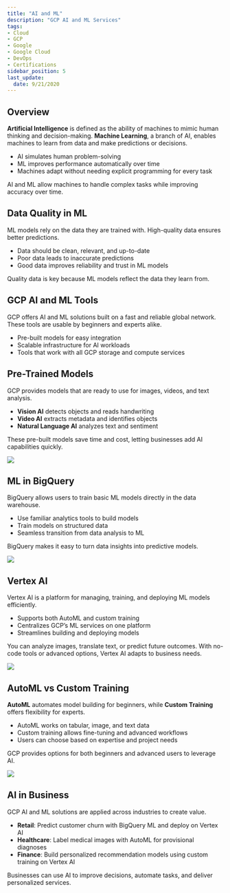 ```yaml
---
title: "AI and ML"
description: "GCP AI and ML Services"
tags: 
- Cloud
- GCP 
- Google
- Google Cloud
- DevOps
- Certifications
sidebar_position: 5
last_update:
  date: 9/21/2020
---
```


## Overview

**Artificial Intelligence** is defined as the ability of machines to mimic human thinking and decision-making. **Machine Learning**, a branch of AI, enables machines to learn from data and make predictions or decisions.

- AI simulates human problem-solving
- ML improves performance automatically over time
- Machines adapt without needing explicit programming for every task

AI and ML allow machines to handle complex tasks while improving accuracy over time.

## Data Quality in ML

ML models rely on the data they are trained with. High-quality data ensures better predictions.

- Data should be clean, relevant, and up-to-date
- Poor data leads to inaccurate predictions
- Good data improves reliability and trust in ML models

Quality data is key because ML models reflect the data they learn from.

## GCP AI and ML Tools

GCP offers AI and ML solutions built on a fast and reliable global network. These tools are usable by beginners and experts alike.

- Pre-built models for easy integration
- Scalable infrastructure for AI workloads
- Tools that work with all GCP storage and compute services

## Pre-Trained Models

GCP provides models that are ready to use for images, videos, and text analysis.

- **Vision AI** detects objects and reads handwriting
- **Video AI** extracts metadata and identifies objects
- **Natural Language AI** analyzes text and sentiment

These pre-built models save time and cost, letting businesses add AI capabilities quickly.

<div class='img-center'>

![](/img/docs/09282025-machine-learning-next-gcp.png)

</div>


## ML in BigQuery

BigQuery allows users to train basic ML models directly in the data warehouse.

- Use familiar analytics tools to build models
- Train models on structured data
- Seamless transition from data analysis to ML

BigQuery makes it easy to turn data insights into predictive models.

<div class='img-center'>

![](/img/docs/09282025-ml-bigquery-sample.png)

</div>


## Vertex AI

Vertex AI is a platform for managing, training, and deploying ML models efficiently.

- Supports both AutoML and custom training
- Centralizes GCP’s ML services on one platform
- Streamlines building and deploying models

You can analyze images, translate text, or predict future outcomes. With no-code tools or advanced options, Vertex AI adapts to business needs.

<div class='img-center'>

![](/img/docs/09282025-generative-ai-workflow.png)

</div>


## AutoML vs Custom Training

**AutoML** automates model building for beginners, while **Custom Training** offers flexibility for experts.

- AutoML works on tabular, image, and text data
- Custom training allows fine-tuning and advanced workflows
- Users can choose based on expertise and project needs

GCP provides options for both beginners and advanced users to leverage AI.

<div class='img-center'>

![](/img/docs/09282025-gcp-ai-ml-diag.png)

</div>


## AI in Business

GCP AI and ML solutions are applied across industries to create value.

- **Retail**: Predict customer churn with BigQuery ML and deploy on Vertex AI
- **Healthcare**: Label medical images with AutoML for provisional diagnoses
- **Finance**: Build personalized recommendation models using custom training on Vertex AI

Businesses can use AI to improve decisions, automate tasks, and deliver personalized services.

